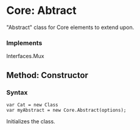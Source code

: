 Core: Abtract
=============

"Abstract" class for Core elements to extend upon.

### Implements
Interfaces.Mux

Method: Constructor
-------------------
### Syntax
  
	var Cat = new Class
	var myAbstract = new Core.Abstract(options);
  
Initializes the class.